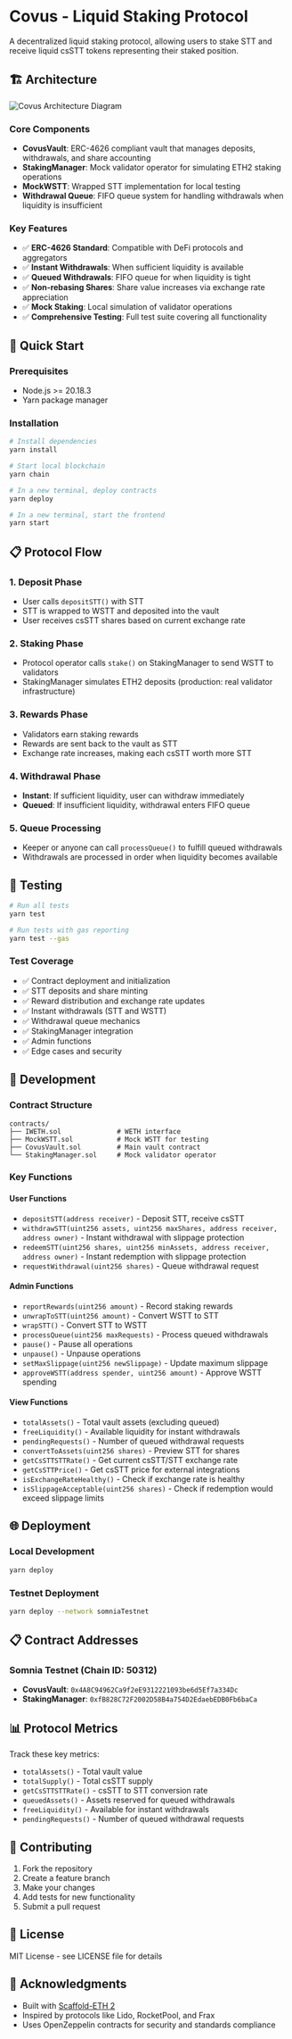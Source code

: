 # Covus - Liquid Staking Protocol

A decentralized liquid staking protocol, allowing users to stake STT and receive liquid csSTT tokens representing their staked position.

## 🏗️ Architecture

![Covus Architecture Diagram](./flowchart.png)

### Core Components

- **CovusVault**: ERC-4626 compliant vault that manages deposits, withdrawals, and share accounting
- **StakingManager**: Mock validator operator for simulating ETH2 staking operations
- **MockWSTT**: Wrapped STT implementation for local testing
- **Withdrawal Queue**: FIFO queue system for handling withdrawals when liquidity is insufficient

### Key Features

- ✅ **ERC-4626 Standard**: Compatible with DeFi protocols and aggregators
- ✅ **Instant Withdrawals**: When sufficient liquidity is available
- ✅ **Queued Withdrawals**: FIFO queue for when liquidity is tight
- ✅ **Non-rebasing Shares**: Share value increases via exchange rate appreciation
- ✅ **Mock Staking**: Local simulation of validator operations
- ✅ **Comprehensive Testing**: Full test suite covering all functionality

## 🚀 Quick Start

### Prerequisites

- Node.js >= 20.18.3
- Yarn package manager

### Installation

```bash
# Install dependencies
yarn install

# Start local blockchain
yarn chain

# In a new terminal, deploy contracts
yarn deploy

# In a new terminal, start the frontend
yarn start
```

## 📋 Protocol Flow

### 1. Deposit Phase

- User calls `depositSTT()` with STT
- STT is wrapped to WSTT and deposited into the vault
- User receives csSTT shares based on current exchange rate

### 2. Staking Phase

- Protocol operator calls `stake()` on StakingManager to send WSTT to validators
- StakingManager simulates ETH2 deposits (production: real validator infrastructure)

### 3. Rewards Phase

- Validators earn staking rewards
- Rewards are sent back to the vault as STT
- Exchange rate increases, making each csSTT worth more STT

### 4. Withdrawal Phase

- **Instant**: If sufficient liquidity, user can withdraw immediately
- **Queued**: If insufficient liquidity, withdrawal enters FIFO queue

### 5. Queue Processing

- Keeper or anyone can call `processQueue()` to fulfill queued withdrawals
- Withdrawals are processed in order when liquidity becomes available

## 🧪 Testing

```bash
# Run all tests
yarn test

# Run tests with gas reporting
yarn test --gas
```

### Test Coverage

- ✅ Contract deployment and initialization
- ✅ STT deposits and share minting
- ✅ Reward distribution and exchange rate updates
- ✅ Instant withdrawals (STT and WSTT)
- ✅ Withdrawal queue mechanics
- ✅ StakingManager integration
- ✅ Admin functions
- ✅ Edge cases and security

## 🔧 Development

### Contract Structure

```
contracts/
├── IWETH.sol              # WETH interface
├── MockWSTT.sol           # Mock WSTT for testing
├── CovusVault.sol         # Main vault contract
└── StakingManager.sol     # Mock validator operator
```

### Key Functions

#### User Functions

- `depositSTT(address receiver)` - Deposit STT, receive csSTT
- `withdrawSTT(uint256 assets, uint256 maxShares, address receiver, address owner)` - Instant withdrawal with slippage protection
- `redeemSTT(uint256 shares, uint256 minAssets, address receiver, address owner)` - Instant redemption with slippage protection
- `requestWithdrawal(uint256 shares)` - Queue withdrawal request

#### Admin Functions

- `reportRewards(uint256 amount)` - Record staking rewards
- `unwrapToSTT(uint256 amount)` - Convert WSTT to STT
- `wrapSTT()` - Convert STT to WSTT
- `processQueue(uint256 maxRequests)` - Process queued withdrawals
- `pause()` - Pause all operations
- `unpause()` - Unpause operations
- `setMaxSlippage(uint256 newSlippage)` - Update maximum slippage
- `approveWSTT(address spender, uint256 amount)` - Approve WSTT spending

#### View Functions

- `totalAssets()` - Total vault assets (excluding queued)
- `freeLiquidity()` - Available liquidity for instant withdrawals
- `pendingRequests()` - Number of queued withdrawal requests
- `convertToAssets(uint256 shares)` - Preview STT for shares
- `getCsSTTSTTRate()` - Get current csSTT/STT exchange rate
- `getCsSTTPrice()` - Get csSTT price for external integrations
- `isExchangeRateHealthy()` - Check if exchange rate is healthy
- `isSlippageAcceptable(uint256 shares)` - Check if redemption would exceed slippage limits

## 🌐 Deployment

### Local Development

```bash
yarn deploy
```

### Testnet Deployment

```bash
yarn deploy --network somniaTestnet
```

## 📋 Contract Addresses

### Somnia Testnet (Chain ID: 50312)

- **CovusVault**: `0x4A8C94962Ca9f2eE9312221093be6d5Ef7a334Dc`
- **StakingManager**: `0xfB828C72F2002D58B4a754D2EdaebEDB0Fb6baCa`

## 📊 Protocol Metrics

Track these key metrics:

- `totalAssets()` - Total vault value
- `totalSupply()` - Total csSTT supply
- `getCsSTTSTTRate()` - csSTT to STT conversion rate
- `queuedAssets()` - Assets reserved for queued withdrawals
- `freeLiquidity()` - Available for instant withdrawals
- `pendingRequests()` - Number of queued withdrawal requests

## 🤝 Contributing

1. Fork the repository
2. Create a feature branch
3. Make your changes
4. Add tests for new functionality
5. Submit a pull request

## 📄 License

MIT License - see LICENSE file for details

## 🙏 Acknowledgments

- Built with [Scaffold-ETH 2](https://github.com/scaffold-eth/scaffold-eth-2)
- Inspired by protocols like Lido, RocketPool, and Frax
- Uses OpenZeppelin contracts for security and standards compliance
